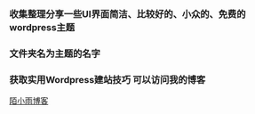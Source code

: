 ### 收集整理分享一些UI界面简洁、比较好的、小众的、免费的wordpress主题

### 文件夹名为主题的名字

### 获取实用Wordpress建站技巧 可以访问我的博客

[陌小雨博客](https://dedewp.com)
